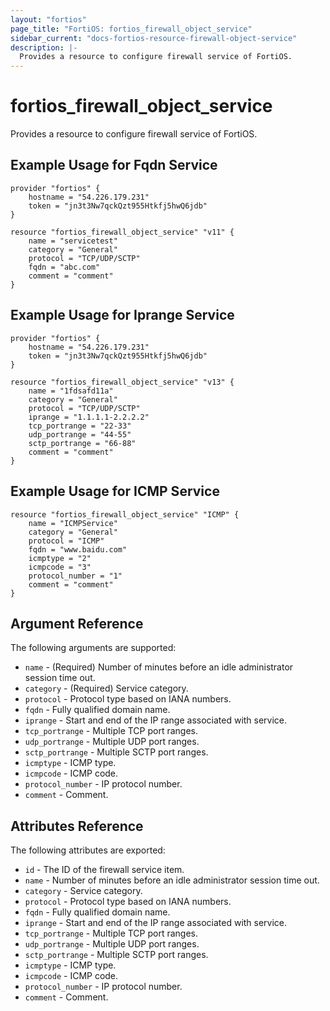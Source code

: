 ```yaml
---
layout: "fortios"
page_title: "FortiOS: fortios_firewall_object_service"
sidebar_current: "docs-fortios-resource-firewall-object-service"
description: |-
  Provides a resource to configure firewall service of FortiOS.
---
```


# fortios_firewall_object_service
Provides a resource to configure firewall service of FortiOS.

## Example Usage for Fqdn Service
```hcl
provider "fortios" {
	hostname = "54.226.179.231"
	token = "jn3t3Nw7qckQzt955Htkfj5hwQ6jdb"	
}

resource "fortios_firewall_object_service" "v11" {
	name = "servicetest"
	category = "General"
	protocol = "TCP/UDP/SCTP"
	fqdn = "abc.com"
	comment = "comment"
}
```

## Example Usage for Iprange Service
```hcl
provider "fortios" {
	hostname = "54.226.179.231"
	token = "jn3t3Nw7qckQzt955Htkfj5hwQ6jdb"	
}

resource "fortios_firewall_object_service" "v13" {
	name = "1fdsafd11a"
	category = "General"
	protocol = "TCP/UDP/SCTP"
	iprange = "1.1.1.1-2.2.2.2"
	tcp_portrange = "22-33"
	udp_portrange = "44-55"
	sctp_portrange = "66-88"
	comment = "comment"
}
```

## Example Usage for ICMP Service
```hcl
resource "fortios_firewall_object_service" "ICMP" {
	name = "ICMPService"
	category = "General"
	protocol = "ICMP"
	fqdn = "www.baidu.com"
	icmptype = "2"
	icmpcode = "3"
	protocol_number = "1"
	comment = "comment"
}
```

## Argument Reference
The following arguments are supported:

* `name` - (Required) Number of minutes before an idle administrator session time out.
* `category` - (Required) Service category.
* `protocol` - Protocol type based on IANA numbers.
* `fqdn` - Fully qualified domain name.
* `iprange` - Start and end of the IP range associated with service.
* `tcp_portrange` - Multiple TCP port ranges.
* `udp_portrange` - Multiple UDP port ranges.
* `sctp_portrange` - Multiple SCTP port ranges.
* `icmptype` - ICMP type.
* `icmpcode` - ICMP code.
* `protocol_number` - IP protocol number.
* `comment` - Comment.

## Attributes Reference
The following attributes are exported:

* `id` - The ID of the firewall service item.
* `name` - Number of minutes before an idle administrator session time out.
* `category` - Service category.
* `protocol` - Protocol type based on IANA numbers.
* `fqdn` - Fully qualified domain name.
* `iprange` - Start and end of the IP range associated with service.
* `tcp_portrange` - Multiple TCP port ranges.
* `udp_portrange` - Multiple UDP port ranges.
* `sctp_portrange` - Multiple SCTP port ranges.
* `icmptype` - ICMP type.
* `icmpcode` - ICMP code.
* `protocol_number` - IP protocol number.
* `comment` - Comment.

